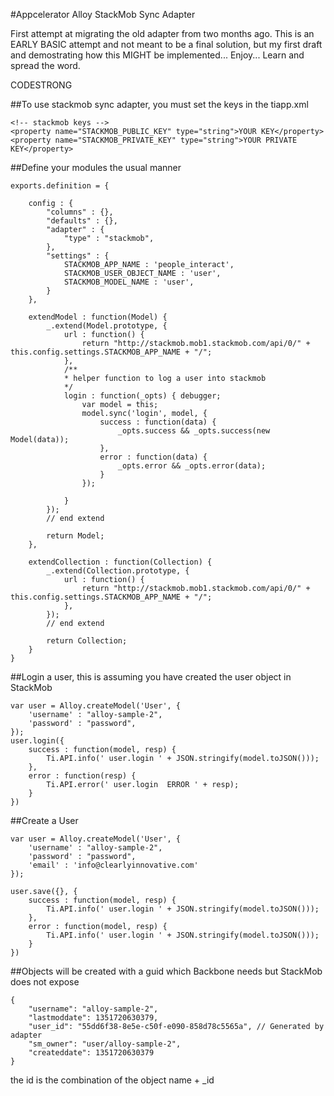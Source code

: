 #Appcelerator Alloy StackMob Sync Adapter

First attempt at migrating the old adapter from two months ago. This is an EARLY BASIC attempt and not meant to be a final solution, but my first draft and demostrating how this MIGHT be implemented... Enjoy... Learn and spread the word.

CODESTRONG

##To use stackmob sync adapter, you must set the keys in the tiapp.xml

    <!-- stackmob keys -->
    <property name="STACKMOB_PUBLIC_KEY" type="string">YOUR KEY</property>
    <property name="STACKMOB_PRIVATE_KEY" type="string">YOUR PRIVATE KEY</property>
	
##Define your modules the usual manner

	exports.definition = {

	    config : {
	        "columns" : {},
	        "defaults" : {},
	        "adapter" : {
	            "type" : "stackmob",
	        },
	        "settings" : {
	            STACKMOB_APP_NAME : 'people_interact',
	            STACKMOB_USER_OBJECT_NAME : 'user',
	            STACKMOB_MODEL_NAME : 'user',
	        }
	    },

	    extendModel : function(Model) { 
	        _.extend(Model.prototype, {
	            url : function() {
	                return "http://stackmob.mob1.stackmob.com/api/0/" + this.config.settings.STACKMOB_APP_NAME + "/";
	            },
				/**
				* helper function to log a user into stackmob
				*/
	            login : function(_opts) { debugger;
	                var model = this;
	                model.sync('login', model, {
	                    success : function(data) { 
	                        _opts.success && _opts.success(new Model(data));
	                    },
	                    error : function(data) {
	                        _opts.error && _opts.error(data);
	                    }
	                });

	            }
	        });
	        // end extend

	        return Model;
	    },

	    extendCollection : function(Collection) {
	        _.extend(Collection.prototype, {
	            url : function() {
	                return "http://stackmob.mob1.stackmob.com/api/0/" + this.config.settings.STACKMOB_APP_NAME + "/";
	            },
	        });
	        // end extend

	        return Collection;
	    }
	}

##Login a user, this is assuming you have created the user object in StackMob


	var user = Alloy.createModel('User', {
	    'username' : "alloy-sample-2",
	    'password' : "password",
	});
	user.login({
	    success : function(model, resp) {
	        Ti.API.info(' user.login ' + JSON.stringify(model.toJSON()));
	    },
	    error : function(resp) {
	        Ti.API.error(' user.login  ERROR ' + resp);
	    }
	})

##Create a User

	var user = Alloy.createModel('User', {
	    'username' : "alloy-sample-2",
	    'password' : "password",
		'email' : 'info@clearlyinnovative.com'
	});
	
    user.save({}, {
        success : function(model, resp) {
            Ti.API.info(' user.login ' + JSON.stringify(model.toJSON()));
        },
        error : function(model, resp) {
            Ti.API.info(' user.login ' + JSON.stringify(model.toJSON()));
        }
    })


##Objects will be created with a guid which Backbone needs but StackMob does not expose

	{  
	    "username": "alloy-sample-2",
	    "lastmoddate": 1351720630379,
	    "user_id": "55dd6f38-8e5e-c50f-e090-858d78c5565a", // Generated by adapter
	    "sm_owner": "user/alloy-sample-2",
	    "createddate": 1351720630379    
	}  
	
the id is the combination of the object name + _id